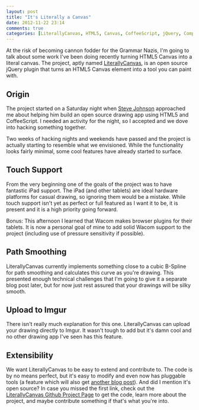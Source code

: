 ```yaml
---
layout: post
title: "It's Literally a Canvas"
date: 2012-11-22 23:14
comments: true
categories: [LiterallyCanvas, HTML5, Canvas, CoffeeScript, jQuery, Computer Graphics]
---
```


At the risk of becoming cannon fodder for the Grammar Nazis, I'm going to talk about some work I've been doing recently turning HTML5 Canvas into a literal canvas. The project, aptly named [LiterallyCanvas](http://literallycanvas.com/), is an open source jQuery plugin that turns an HTML5 Canvas element into a tool you can paint with.

## Origin
The project started on a Saturday night when [Steve Johnson](http://steveasleep.com) approached me about helping him build an open source drawing app using HTML5 and CoffeeScript. I needed an activity for the night, so I accepted and we dove into hacking something together.

Two weeks of hacking nights and weekends have passed and the project is actually starting to resemble what we envisioned. While the functionality looks fairly minimal, some cool features have already started to surface.

## Touch Support
From the very beginning one of the goals of the project was to have fantastic iPad support. The iPad (and other tablets) are ideal hardware platforms for casual drawing, so ignoring them would be a mistake. While touch support isn't yet as perfect or full featured as I want it to be, it is present and it is a high priority going forward.

Bonus: This afternoon I learned that Wacom makes browser plugins for their tablets. It is now a personal goal of mine to add solid Wacom support to the project (including use of pressure sensitivity if possible).

## Path Smoothing
LiterallyCanvas currently implements something close to a cubic B-Spline for path smoothing and calculates this curve as you're drawing. This presented enough technical challenges that I'm going to give it a separate blog post later, but for now just rest assured that your drawings will be silky smooth.

## Upload to Imgur
There isn't really much explanation for this one. LiterallyCanvas can upload your drawing directly to Imgur. It wasn't tough to add but it's damn cool and no other drawing app I've seen has this feature.

## Extensibility
We want LiterallyCanvas to be easy to extend and contribute to. The code is by no means perfect, but it's easy to modify and even now has pluggable tools (a feature which will also get [another blog post](/blog/2012/11/23/extending-literallycanvas-creating-new-shapes-and-tools/)). And did I mention it's open source? In case you missed the first link, check out the [LiterallyCanvas Github Project Page](http://literallycanvas.com/) to get the code, learn more about the project, and maybe contribute something if that's what you're into.